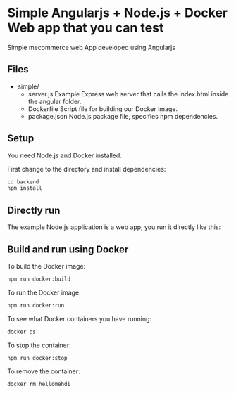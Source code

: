 # Simple Angularjs + Node.js + Docker Web app that you can test

Simple mecommerce web App developed using Angularjs

## Files

- simple/
  - server.js      Example Express web server that calls the index.html inside the angular folder.
  - Dockerfile        Script file for building our Docker image.
  - package.json      Node.js package file, specifies npm dependencies.

## Setup

You need Node.js and Docker installed.

First change to the directory and install dependencies:

```bash
cd backend
npm install
```

## Directly run

The example Node.js application is a web app, you run it directly like this:


## Build and run using Docker

To build the Docker image:

```bash
npm run docker:build
```

To run the Docker image:

```bash
npm run docker:run
```



To see what Docker containers you have running:

```bash
docker ps
```

To stop the container:

```bash
npm run docker:stop
```
To remove the container:

```bash
docker rm hellomehdi
```

